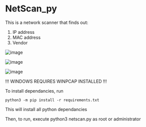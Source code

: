 # NetScan_py
This is a network scanner that finds out:
1. IP address
2. MAC address
3. Vendor

![image](https://user-images.githubusercontent.com/71056504/119103594-f9fd6400-ba38-11eb-9742-c05c881d05cb.png)

![image](https://user-images.githubusercontent.com/71056504/119103719-19948c80-ba39-11eb-933e-a94c6aa0d2d4.png)

![image](https://user-images.githubusercontent.com/71056504/119103793-303ae380-ba39-11eb-8c67-4e20c8315119.png)


!!! WINDOWS REQUIRES WINPCAP INSTALLED !!!

To install dependancies, run
```
python3 -m pip install -r requirements.txt
```
This will install all python dependancies

Then, to run, execute python3 netscan.py as root or administrator
